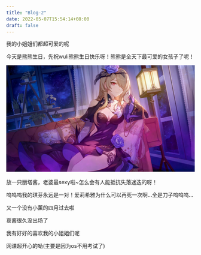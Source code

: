```yaml
---
title: "Blog-2"
date: 2022-05-07T15:54:14+08:00
draft: false
---
```




我的小姐姐们都超可爱的呢

今天是熊熊生日，先祝wuli熊熊生日快乐呀！熊熊是全天下最可爱的女孩子了呢！

![Rita](/images/Rita.webp)

放一只丽塔酱，老婆最sexy啦~怎么会有人能抵抗失落迷迭的呀！

呜呜呜我的琪芽永远是一对！爱莉希雅为什么可以再死一次啊...全是刀子呜呜呜...

又一个没有小薰的四月过去啦

哀酱很久没出场了

我有好好的喜欢我的小姐姐们呢

网课超开心的呦(主要是因为os不用考试了)
